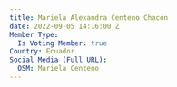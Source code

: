 ```yaml
---
title: Mariela Alexandra Centeno Chacón
date: 2022-09-05 14:16:00 Z
Member Type:
  Is Voting Member: true
Country: Ecuador
Social Media (Full URL):
  OSM: Mariela Centeno
---
```


